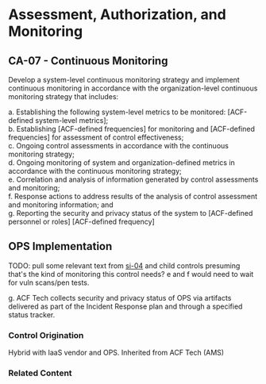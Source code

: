 # Assessment, Authorization, and Monitoring
## CA-07 - Continuous Monitoring

Develop a system-level continuous monitoring strategy and implement continuous monitoring in accordance with the organization-level continuous monitoring strategy that includes:

a. Establishing the following system-level metrics to be monitored: [ACF-defined system-level metrics];<br />
b. Establishing [ACF-defined frequencies] for monitoring and [ACF-defined frequencies] for assessment of control effectiveness;<br />
c. Ongoing control assessments in accordance with the continuous monitoring strategy;<br />
d. Ongoing monitoring of system and organization-defined metrics in accordance with the continuous monitoring strategy;<br />
e. Correlation and analysis of information generated by control assessments and monitoring;<br />
f. Response actions to address results of the analysis of control assessment and monitoring information; and<br />
g. Reporting the security and privacy status of the system to [ACF-defined personnel or roles] [ACF-defined frequency]

## OPS Implementation

TODO: pull some relevant text from [si-04](../si-04/index.md) and child controls presuming that's the kind of monitoring this control needs?  e and f would need to wait for vuln scans/pen tests.

g. ACF Tech collects security and privacy status of OPS via artifacts delivered as part of the Incident Response plan and through a specified status tracker.

### Control Origination

Hybrid with IaaS vendor and OPS. Inherited from ACF Tech (AMS)

### Related Content
